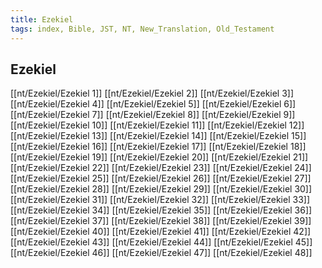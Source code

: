 ```yaml
---
title: Ezekiel
tags: index, Bible, JST, NT, New_Translation, Old_Testament
---
```


## Ezekiel

[[nt/Ezekiel/Ezekiel 1]]
[[nt/Ezekiel/Ezekiel 2]]
[[nt/Ezekiel/Ezekiel 3]]
[[nt/Ezekiel/Ezekiel 4]]
[[nt/Ezekiel/Ezekiel 5]]
[[nt/Ezekiel/Ezekiel 6]]
[[nt/Ezekiel/Ezekiel 7]]
[[nt/Ezekiel/Ezekiel 8]]
[[nt/Ezekiel/Ezekiel 9]]
[[nt/Ezekiel/Ezekiel 10]]
[[nt/Ezekiel/Ezekiel 11]]
[[nt/Ezekiel/Ezekiel 12]]
[[nt/Ezekiel/Ezekiel 13]]
[[nt/Ezekiel/Ezekiel 14]]
[[nt/Ezekiel/Ezekiel 15]]
[[nt/Ezekiel/Ezekiel 16]]
[[nt/Ezekiel/Ezekiel 17]]
[[nt/Ezekiel/Ezekiel 18]]
[[nt/Ezekiel/Ezekiel 19]]
[[nt/Ezekiel/Ezekiel 20]]
[[nt/Ezekiel/Ezekiel 21]]
[[nt/Ezekiel/Ezekiel 22]]
[[nt/Ezekiel/Ezekiel 23]]
[[nt/Ezekiel/Ezekiel 24]]
[[nt/Ezekiel/Ezekiel 25]]
[[nt/Ezekiel/Ezekiel 26]]
[[nt/Ezekiel/Ezekiel 27]]
[[nt/Ezekiel/Ezekiel 28]]
[[nt/Ezekiel/Ezekiel 29]]
[[nt/Ezekiel/Ezekiel 30]]
[[nt/Ezekiel/Ezekiel 31]]
[[nt/Ezekiel/Ezekiel 32]]
[[nt/Ezekiel/Ezekiel 33]]
[[nt/Ezekiel/Ezekiel 34]]
[[nt/Ezekiel/Ezekiel 35]]
[[nt/Ezekiel/Ezekiel 36]]
[[nt/Ezekiel/Ezekiel 37]]
[[nt/Ezekiel/Ezekiel 38]]
[[nt/Ezekiel/Ezekiel 39]]
[[nt/Ezekiel/Ezekiel 40]]
[[nt/Ezekiel/Ezekiel 41]]
[[nt/Ezekiel/Ezekiel 42]]
[[nt/Ezekiel/Ezekiel 43]]
[[nt/Ezekiel/Ezekiel 44]]
[[nt/Ezekiel/Ezekiel 45]]
[[nt/Ezekiel/Ezekiel 46]]
[[nt/Ezekiel/Ezekiel 47]]
[[nt/Ezekiel/Ezekiel 48]]
